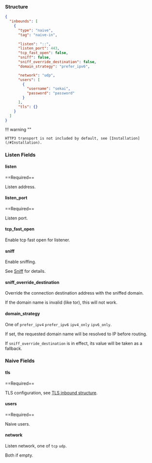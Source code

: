 ### Structure

```json
{
  "inbounds": [
    {
      "type": "naive",
      "tag": "naive-in",
      
      "listen": "::",
      "listen_port": 443,
      "tcp_fast_open": false,
      "sniff": false,
      "sniff_override_destination": false,
      "domain_strategy": "prefer_ipv6",

      "network": "udp",
      "users": [
        {
          "username": "sekai",
          "password": "password"
        }
      ],
      "tls": {}
    }
  ]
}
```

!!! warning ""

    HTTP3 transport is not included by default, see [Installation](/#Installation).

### Listen Fields

#### listen

==Required==

Listen address.

#### listen_port

==Required==

Listen port.

#### tcp_fast_open

Enable tcp fast open for listener.

#### sniff

Enable sniffing.

See [Sniff](/configuration/route/sniff/) for details.

#### sniff_override_destination

Override the connection destination address with the sniffed domain.

If the domain name is invalid (like tor), this will not work.

#### domain_strategy

One of `prefer_ipv4` `prefer_ipv6` `ipv4_only` `ipv6_only`.

If set, the requested domain name will be resolved to IP before routing.

If `sniff_override_destination` is in effect, its value will be taken as a fallback.

### Naive Fields

#### tls

==Required==

TLS configuration, see [TLS inbound structure](/configuration/shared/tls/#inbound-structure).

#### users

==Required==

Naive users.

#### network

Listen network, one of `tcp` `udp`.

Both if empty.